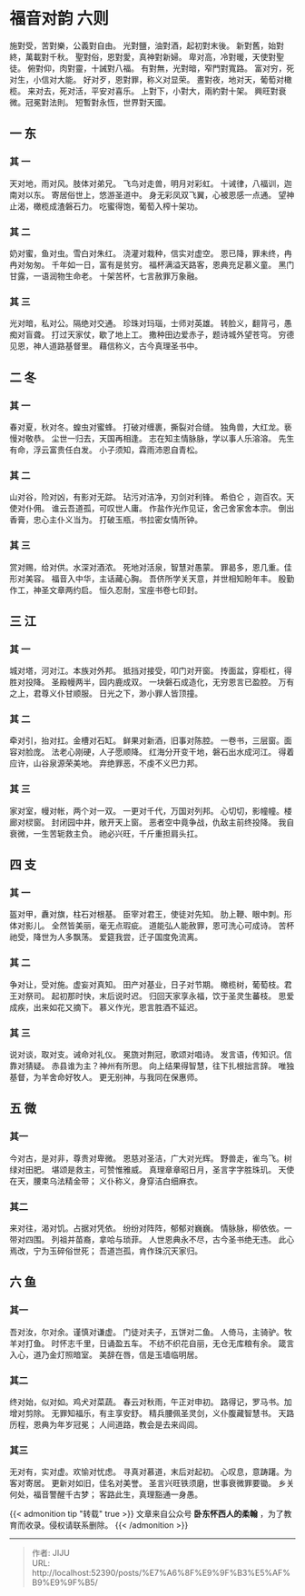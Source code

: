 # 福音对韵 六则


施對受，苦對樂，公義對自由。
光對鹽，油對酒，起初對末後。
新對舊，始對終，萬載對千秋。
聖對俗，恩對愛，真神對新婦。
卑对高，冷對暖，天使對聖徒。
俯對仰，肉對靈，十誡對八福。
有對無，光對暗，窄門對寬路。
富对穷，死对生，小信对大能。
好对歹，恩對罪，称义对显荣。
晝對夜，地对天，葡萄对橄榄。
来对去，死对活，平安对喜乐。
上對下，小對大，兩約對十架。
興旺對衰微。冠冕對法則。
短暫對永恆，世界對天國。

## 一  东
### 其 一
天对地，雨对风。肢体对弟兄。
飞鸟对走兽，明月对彩虹。
十诫律，八福训，迦南对以东。
寄居俗世上，悠游圣道中。
身无彩凤双飞翼，心被恩感一点通。
望神止渴，橄榄成渣磐石力。
吃蜜得饱，葡萄入榨十架功。
### 其 二
奶对蜜，鱼对虫。雪白对朱红。
浇灌对栽种，信实对虚空。
恩已降，罪未终，冉冉对匆匆。
千年如一日，富有是贫穷。
福杯满溢天路客，恩典充足慕义童。
黑门甘露，一语润物生命老。
十架苦杯，七言赦罪万象融。
### 其 三
光对暗，私对公。隔绝对交通。
珍珠对玛瑙，士师对英雄。
转脸义，翻背弓，愚痴对盲聋。
打过天家仗，歇了地上工。
撒种田边爱赤子，题诗城外望苍穹。
穷德见恩，神人道路基督里。
藉信称义，古今真理圣书中。
## 二   冬
### 其 一
春对夏，秋对冬。蝗虫对蜜蜂。
打破对缠裹，撕裂对合缝。
独角兽，大红龙。亵慢对敬恭。
尘世一归去，天国再相逢。
志在知主情脉脉，学以事人乐溶溶。
先生有命，浮云富贵任白发。
小子须知，霖雨沛恩自青松。
### 其 二
山对谷，险对凶，有影对无踪。
玷污对洁净，刃剑对利锋。
希伯仑 ，迦百农。天使对仆佣。
谁云吾道孤，可叹世人庸。
作盐作光作见证，舍己舍家舍本宗。
倒出香膏，忠心主仆义当为。
打破玉瓶，书拉密女情所钟。
### 其 三
赏对赐，给对供。水深对酒浓。
死地对活泉，智慧对愚蒙。
罪曷多，恩几重。佳形对美容。
福音入中华，主话藏心胸。
吾侪所学关天意，并世相知盼年丰。
殷勤作工，神圣文章两约启。
恒久忍耐，宝座书卷七印封。


## 三  江
### 其 一
城对塔，河对江。本族对外邦。
抵挡对接受，叩门对开窗。
抟面盆，穿柜杠，得胜对投降。
圣殿幔两半，园内鹿成双。
一块磐石成造化，无穷恩言已盈腔。
万有之上，君尊义仆甘顺服。
日光之下，渺小罪人皆顶撞。
### 其 二
牵对引，抬对扛。金槽对石缸。
鲜果对新酒，旧事对陈腔。
一卷书，三层窗。面容对脸庞。
法老心刚硬，人子愿顺降。
红海分开变干地，磐石出水成河江。
得着应许，山谷泉源荣美地。
弃绝罪恶，不虔不义巴力邦。
### 其 三
家对室，幔对帐，两个对一双。
一更对千代，万国对列邦。
心切切，影幢幢。楼廊对棂窗。
封闭园中井，敞开天上窗。
恶者空中竟争战，仇敌主前终投降。
我自衰微，一生苦轭救主负。
祂必兴旺，千斤重担肩头扛。
## 四  支
### 其 一
盔对甲，纛对旗，柱石对根基。
臣宰对君王，使徒对先知。
肋上鞭、眼中刺。形体对影儿。
全然皆美丽，毫无点瑕疵。
道能弘人能赦罪，恩可洗心可成诗。
苦杯祂受，降世为人多飘荡。
爱筵我尝，迁子国度免流离。
### 其 二
争对让，受对施。虚妄对真知。
田产对基业，日子对节期。
橄榄树，葡萄枝。君王对祭司。
起初那时快，末后说时迟。
归回天家享永福，饮于圣灵生蕃枝。
思爱成疾，出来如花又摘下。
慕义作光，恩言胜酒不延迟。
### 其 三
说对谈，取对支。诫命对礼仪。
冕旒对荆冠，歌颂对唱诗。
发言语，传知识。信靠对猜疑。
赤县谁为主？神州有所思。
向上结果得智慧，往下扎根拙言辞。
唯独基督，为羊舍命好牧人。
更无别神，与我同在保惠师。

## 五 微
### 其一
今对古，是对非，尊贵对卑微。
恩慈对圣洁，广大对光辉。
野兽走，雀鸟飞。树绿对田肥。
堪颂是救主，可赞惟雅威。
真理章章昭日月，圣言字字胜珠玑。
天使在天，腰束乌法精金带；
义仆称义，身穿洁白细麻衣。
### 其二
来对往，渴对饥。占据对凭依。
纷纷对阵阵，郁郁对巍巍。
情脉脉，柳依依。一带对四围。
列祖并苗裔，拿哈与琐菲。
人世恩典永不尽，古今圣书绝无违。
此心焉改，宁为玉碎俗世死；
吾道岂孤，肯作珠沉天家归。
## 六 鱼
### 其一
吾对汝，尔对余。谨慎对谦虚。
门徒对夫子，五饼对二鱼。
人倚马，主骑驴。牧羊对打鱼。
时怀志千里，日诵盈五车。
不纺不织花自丽，无仓无库粮有余。
箴言入心，道乃金灯照暗室。
美辞在唇，信是玉墙临明居。
### 其二
终对始，似对如。鸡犬对菜蔬。
春云对秋雨，午正对申初。
路得记，罗马书。加增对剪除。
无罪知福乐，有主享安舒。
精兵腰佩圣灵剑，义仆腹藏智慧书。
天路历程，恩典为年岁冠冕；
人间道路，教会是去来阎闾。
### 其三
无对有，实对虚。欢愉对忧虑。
寻真对慕道，末后对起初。
心叹息，意踌躇。为客对寄居。
更新对如旧，佳名对美誉。
圣言兴旺铁须磨，世事衰微罪要锄。
乡关何处，福音警醒千古梦；
客路此生，真理豁通一身愚。

{{&lt; admonition tip &#34;转载&#34; true &gt;}}
文章来自公众号 **卧东怀西人的柔翰** ，为了教育而收录。侵权请联系删除。
{{&lt; /admonition &gt;}}



---

> 作者: JIJU  
> URL: http://localhost:52390/posts/%E7%A6%8F%E9%9F%B3%E5%AF%B9%E9%9F%B5/  

